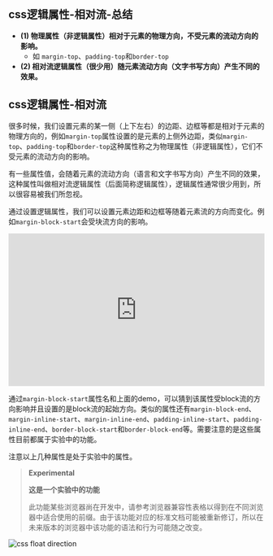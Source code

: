 ## css逻辑属性-相对流-总结

- **(1) 物理属性（非逻辑属性）相对于元素的物理方向，不受元素的流动方向的影响。**
  - 如 `margin-top`、`padding-top`和`border-top`
- **(2) 相对流逻辑属性（很少用）随元素流动方向（文字书写方向）产生不同的效果。**

## css逻辑属性-相对流

很多时候，我们设置元素的某一侧（上下左右）的边距、边框等都是相对于元素的物理方向的，例如`margin-top`属性设置的是元素的上侧外边距，类似`margin-top`、`padding-top`和`border-top`这种属性称之为物理属性（非逻辑属性），它们不受元素的流动方向的影响。

有一些属性值，会随着元素的流动方向（语言和文字书写方向）产生不同的效果，这种属性叫做相对流逻辑属性（后面简称逻辑属性），逻辑属性通常很少用到，所以很容易被我们所忽视。

通过设置逻辑属性，我们可以设置元素边距和边框等随着元素流的方向而变化。例如`margin-block-start`会受块流方向的影响。

<iframe height="300" style="width: 100%;" scrolling="no" title="011 Logical Properties_02" src="https://codepen.io/AhCola/embed/KKmYYpO?default-tab=html%2Cresult" frameborder="no" loading="lazy" allowtransparency="true" allowfullscreen="true">
  See the Pen <a href="https://codepen.io/AhCola/pen/KKmYYpO">
  011 Logical Properties_02</a> by Pengfei Wang (<a href="https://codepen.io/AhCola">@AhCola</a>)
  on <a href="https://codepen.io">CodePen</a>.
</iframe>

通过`margin-block-start`属性名和上面的demo，可以猜到该属性受block流的方向影响并且设置的是block流的起始方向。类似的属性还有`margin-block-end`、 `margin-inline-start`、`margin-inline-end`、`padding-inline-start`、`padding-inline-end`、`border-block-start`和`border-block-end`等。需要注意的是这些属性目前都属于实验中的功能。

注意以上几种属性是处于实验中的属性。

> **Experimental** 
> 
> **这是一个实验中的功能**
> 
> 此功能某些浏览器尚在开发中，请参考浏览器兼容性表格以得到在不同浏览器中适合使用的前缀。由于该功能对应的标准文档可能被重新修订，所以在未来版本的浏览器中该功能的语法和行为可能随之改变。

![css float direction](https://pengfeiw.github.io/images/blog/120.jpg)
